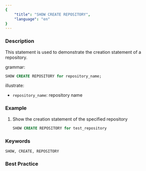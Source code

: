 ```yaml
---
{
    "title": "SHOW CREATE REPOSITORY",
    "language": "en"
}
---
```


<!--
Licensed to the Apache Software Foundation (ASF) under one
or more contributor license agreements.  See the NOTICE file
distributed with this work for additional information
regarding copyright ownership.  The ASF licenses this file
to you under the Apache License, Version 2.0 (the
"License"); you may not use this file except in compliance
with the License.  You may obtain a copy of the License at

  http://www.apache.org/licenses/LICENSE-2.0

Unless required by applicable law or agreed to in writing,
software distributed under the License is distributed on an
"AS IS" BASIS, WITHOUT WARRANTIES OR CONDITIONS OF ANY
KIND, either express or implied.  See the License for the
specific language governing permissions and limitations
under the License.
-->


### Description

This statement is used to demonstrate the creation statement of a repository.

grammar:

```sql
SHOW CREATE REPOSITORY for repository_name;
```

illustrate:
-  `repository_name`: repository name

### Example

1. Show the creation statement of the specified repository

    ```sql
    SHOW CREATE REPOSITORY for test_repository
    ```

### Keywords

    SHOW, CREATE, REPOSITORY

### Best Practice

